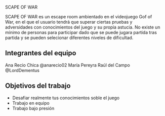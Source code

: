 SCAPE OF WAR

SCAPE OF WAR es un escape room ambientado en el videojuego Gof of War, en el que el usuario tendrá que superar ciertas pruebas y adversidades con conocimientos del juego y su propia astucia. No existe un mínimo de personas para participar dado que se puede jugara partida tras partida y se pueden selecionar diferentes niveles de dificultad.

## Integrantes del equipo

Ana Recio Chica @anarecio02
María Pereyra
Raúl del Campo @LordDementus

## Objetivos del trabajo

- Desafiar realmente tus conocimientos soble el juego
- Trabajo en equipo
- Trabajo bajo presión
